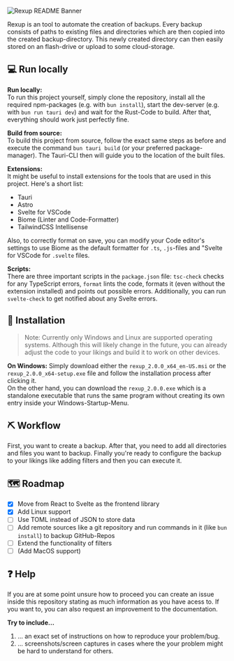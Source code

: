
![Rexup README Banner](https://github.com/user-attachments/assets/a6eb8af0-28e4-410f-9fc0-f5436b6efc04)

Rexup is an tool to automate the creation of backups. Every backup consists of paths to existing files and directories which are then copied into the created backup-directory. 
This newly created directory can then easily stored on an flash-drive or upload to some cloud-storage.

## 💻 Run locally

**Run locally:** <br/>
To run this project yourself, simply clone the repository, install all the required npm-packages (e.g. with `bun install`), start the dev-server (e.g. with `bun run tauri dev`) and wait for the Rust-Code to build. 
After that, everything should work just perfectly fine.

**Build from source:** <br/>
To build this project from source, follow the exact same steps as before and execute the command `bun tauri build` (or your preferred package-manager). The Tauri-CLI then will guide you to the location of the built files.   

**Extensions:** <br/>
It might be useful to install extensions for the tools that are used in this project. Here's a short list:
- Tauri
- Astro
- Svelte for VSCode
- Biome (Linter and Code-Formatter)
- TailwindCSS Intellisense

Also, to correctly format on save, you can modify your Code editor's settings to use Biome as the default formatter for `.ts`, `.js`-files and "Svelte for VSCode for `.svelte` files. 

**Scripts:** <br/>
There are three important scripts in the `package.json` file: `tsc-check` checks for any TypeScript errors, `format` lints the code, formats it (even without the extension installed) and points out possible errors. Additionally, you can run `svelte-check` to get notified about any Svelte errors.

## 📜 Installation

> Note: Currently only Windows and Linux are supported operating systems. Although this will likely change in the future, you can already adjust the code to your likings and build it to work on other devices. 

**On Windows:**
Simply download either the `rexup_2.0.0_x64_en-US.msi` or the `rexup_2.0.0_x64-setup.exe` file and follow the installation process after clicking it. <br/>
On the other hand, you can download the `rexup_2.0.0.exe` which is a standalone executable that runs the same program without creating its own entry inside your Windows-Startup-Menu.

## ⛏️ Workflow

First, you want to create a backup. After that, you need to add all directories and files you want to backup. Finally you're ready to configure the backup to your likings like adding filters and then you can execute it. 

## 🗺️ Roadmap

- [x] Move from React to Svelte as the frontend library
- [x] Add Linux support
- [ ] Use TOML instead of JSON to store data
- [ ] Add remote sources like a git repository and run commands in it (like `bun install`) to backup GitHub-Repos
- [ ] Extend the functionality of filters
- [ ] (Add MacOS support)

## ❓ Help

If you are at some point unsure how to proceed you can create an issue inside this repository stating as much information as you have acess to. If you want to, you can also request an improvement to the documentation.  

**Try to include...**
1. ... an exact set of instructions on how to reproduce your problem/bug.
2. ... screenshots/screen captures in cases where the your problem might be hard to understand for others. 
